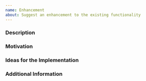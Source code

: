 ```yaml
---
name: Enhancement
about: Suggest an enhancement to the existing functionality
---
```


<!--
Thanks for contributing to codeface-extraction-r!
-->
### Description

<!-- Description of the proposed enhancement -->

### Motivation

<!-- Why do we want to implement this? Why do we need this exactly? What is your use case? What is the expected outcome? -->

### Ideas for the Implementation

<!-- Any hints about how to implement the enhancement are welcome. Name specific functions, sketch code snippets for the implementation, ... -->

### Additional Information

<!-- Any additional information, configuration or data that might be necessary to implement the enhancement. -->
